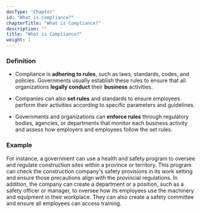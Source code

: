 ```yaml
---
docType: "Chapter"
id: "What is Compliance?"
chapterTitle: "What is Compliance?"
description: ""
title: "What is Compliance?"
weight: 1
---
```


### **Definition**

- Compliance is **adhering to rules**, such as laws, standards, codes, and policies. Governments usually establish these rules to ensure that all organizations **legally conduct** their **business** activities.

- Companies can also **set rules** and standards to ensure employees perform their activities according to specific parameters and guidelines.

- Governments and organizations can **enforce rules** through regulatory bodies, agencies, or departments that monitor each business activity and assess how employers and employees follow the set rules.

### **Example**

For instance, a government can use a health and safety program to oversee and regulate construction sites within a province or territory. This program can check the construction company's safety provisions in its work setting and ensure those precautions align with the provincial regulations. In addition, the company can create a department or a position, such as a safety officer or manager, to oversee how its employees use the machinery and equipment in their workplace. They can also create a safety committee and ensure all employees can access training.
